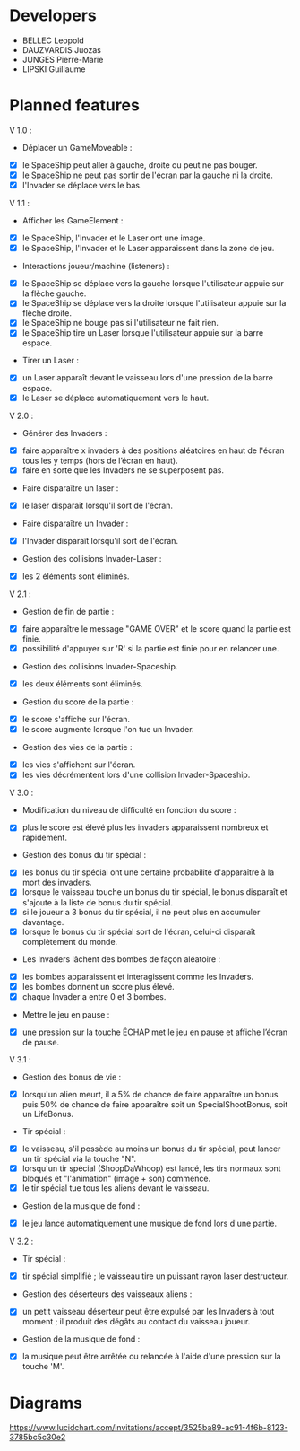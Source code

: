 # Developers

* BELLEC Leopold
* DAUZVARDIS Juozas
* JUNGES Pierre-Marie
* LIPSKI Guillaume

# Planned features

V 1.0 :
* Déplacer un GameMoveable :
 - [x] le SpaceShip peut aller à gauche, droite ou peut ne pas bouger.
 - [x] le SpaceShip ne peut pas sortir de l'écran par la gauche ni la droite.
 - [x] l'Invader se déplace vers le bas.

V 1.1 :
* Afficher les GameElement :
 - [x] le SpaceShip, l'Invader et le Laser ont une image.
 - [x] le SpaceShip, l'Invader et le Laser apparaissent dans la zone de jeu.
* Interactions joueur/machine (listeners) :
 - [x] le SpaceShip se déplace vers la gauche lorsque l'utilisateur appuie sur la flèche gauche.
 - [x] le SpaceShip se déplace vers la droite lorsque l'utilisateur appuie sur la flèche droite.
 - [x] le SpaceShip ne bouge pas si l'utilisateur ne fait rien.
 - [x] le SpaceShip tire un Laser lorsque l'utilisateur appuie sur la barre espace.
* Tirer un Laser :
 - [x] un Laser apparaît devant le vaisseau lors d'une pression de la barre espace.
 - [x] le Laser se déplace automatiquement vers le haut.

V 2.0 :
* Générer des Invaders :
 - [x] faire apparaître x invaders à des positions aléatoires en haut de l'écran tous les y temps (hors de l’écran en haut).
 - [x] faire en sorte que les Invaders ne se superposent pas.
* Faire disparaître un laser :
 - [x] le laser disparaît lorsqu'il sort de l'écran.
* Faire disparaître un Invader :
 - [x] l'Invader disparaît lorsqu'il sort de l'écran.
* Gestion des collisions Invader-Laser :
 - [x] les 2 éléments sont éliminés.

V 2.1 :
* Gestion de fin de partie :
 - [x] faire apparaître le message "GAME OVER" et le score quand la partie est finie.
 - [x] possibilité d'appuyer sur 'R' si la partie est finie pour en relancer une.
* Gestion des collisions Invader-Spaceship.
 - [x] les deux éléments sont éliminés.
* Gestion du score de la partie :
 - [x] le score s'affiche sur l'écran.
 - [x] le score augmente lorsque l'on tue un Invader.
* Gestion des vies de la partie :
 - [x] les vies s'affichent sur l'écran.
 - [x] les vies décrémentent lors d'une collision Invader-Spaceship.

V 3.0 :
* Modification du niveau de difficulté en fonction du score :
 - [x] plus le score est élevé plus les invaders apparaissent nombreux et rapidement.
* Gestion des bonus du tir spécial :
 - [x] les bonus du tir spécial ont une certaine probabilité d'apparaître à la mort des invaders.
 - [x] lorsque le vaisseau touche un bonus du tir spécial, le bonus disparaît et s'ajoute à la liste de bonus du tir spécial.
 - [x] si le joueur a 3 bonus du tir spécial, il ne peut plus en accumuler davantage.
 - [x] lorsque le bonus du tir spécial sort de l'écran, celui-ci disparaît complètement du monde.
* Les Invaders lâchent des bombes de façon aléatoire :
 - [x] les bombes apparaissent et interagissent comme les Invaders.
 - [x] les bombes donnent un score plus élevé.
 - [x] chaque Invader a entre 0 et 3 bombes.
* Mettre le jeu en pause :
 - [x] une pression sur la touche ÉCHAP met le jeu en pause et affiche l’écran de pause.

V 3.1 :
* Gestion des bonus de vie :
 - [x] lorsqu'un alien meurt, il a 5% de chance de faire apparaître un bonus puis 50% de chance de faire apparaître soit un SpecialShootBonus, soit un LifeBonus.
* Tir spécial :
 - [x] le vaisseau, s'il possède au moins un bonus du tir spécial, peut lancer un tir spécial via la touche "N".
 - [x] lorsqu'un tir spécial (ShoopDaWhoop) est lancé, les tirs normaux sont bloqués et "l'animation" (image + son) commence.
 - [x] le tir spécial tue tous les aliens devant le vaisseau.
* Gestion de la musique de fond :
 - [x] le jeu lance automatiquement une musique de fond lors d'une partie.
 
V 3.2 :
* Tir spécial :
 - [x] tir spécial simplifié ; le vaisseau tire un puissant rayon laser destructeur.
* Gestion des déserteurs des vaisseaux aliens :
 - [x] un petit vaisseau déserteur peut être expulsé par les Invaders à tout moment ; il produit des dégâts au contact du vaisseau joueur.
* Gestion de la musique de fond :
 - [x] la musique peut être arrêtée ou relancée à l'aide d'une pression sur la touche 'M'.


# Diagrams

https://www.lucidchart.com/invitations/accept/3525ba89-ac91-4f6b-8123-3785bc5c30e2
